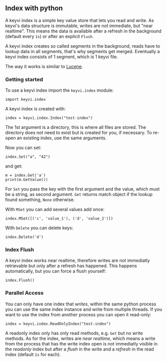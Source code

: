 ## Index with python

A keyvi index is a simple key value store that lets you read and write. As keyvi's data structure is immutable, writes are not
immediate, but "near realtime". This means the data is available after a refresh in the background (default every `1s`) or after an explicit `Flush`.

A keyvi index creates so called segments in the background, reads have to lookup data in all segments, that's why segments get
merged. Eventually a keyvi index consists of 1 segment, which is 1 keyvi file.

The way it works is similar to [Lucene](https://lucene.apache.org/).

### Getting started

To use a keyvi index import the `keyvi.index` module:

```
import keyvi.index
```

A keyvi index is created with:

```
index = keyvi.index.Index("test-index")
```

The 1st argument is a directory, this is where all files are stored. The directory does not need to exist but is created for you, if necessary. To re-open an existing index, use the same arguments.

Now you can set:

```
index.Set("a", "42")
```

and get:

```
m = index.Get('a') 
print(m.GetValue())
```

For `Set` you pass the key with the first argument and the value, which must be a string, as second argument. `Get` returns match object if the lookup found something, `None` otherwise.

With `MSet` you can add several values add once:

```
index.MSet([('c', 'value_1'), ('d', 'value_2')])
```

With `Delete` you can delete keys:

```
index.Delete('d')
```

### Index Flush

A keyvi index works near realtime, therefore writes are not immediatly retrievable but only after a refresh has happened. This happens automatically, but you can force a flush yourself:

```
index.Flush()
```

### Parallel Access

You can only have one index that _writes_, within the same python process you can use the same index instance and write from multiple threads. If you want to use the index from another process you can open it read-only:

```
index = keyvi.index.ReadOnlyIndex("test-index")
```

A readonly index only has only read methods, e.g. `Get` but no write methods. As for the index, writes are _near realtime_, which means a write from the process that has the write index open is not immediatly visible in the _readonly_ index but after a _flush_ in the write and a _refresh_ in the read index (default `1s` for each).
